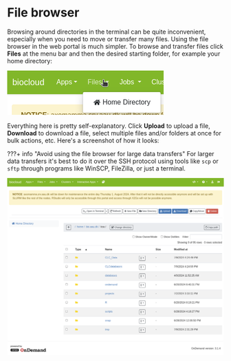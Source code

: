 # File browser
Browsing around directories in the terminal can be quite inconvenient, especially when you need to move or transfer many files. Using the file browser in the web portal is much simpler. To browse and transfer files click **Files** at the menu bar and then the desired starting folder, for example your home directory:

![web portal files button](img/files_button.png)

Everything here is pretty self-explanatory. Click **Upload** to upload a file, **Download** to download a file, select multiple files and/or folders at once for bulk actions, etc. Here's a screenshot of how it looks:

???+ info "Avoid using the file browser for large data transfers"
    For larger data transfers it's best to do it over the SSH protocol using tools like `scp` or `sftp` through programs like WinSCP, FileZilla, or just a terminal.

![web portal files page](img/files_page.png)
